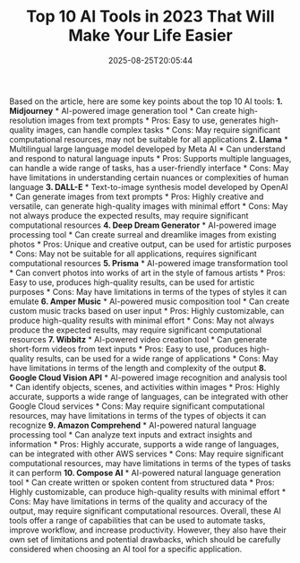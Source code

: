 ﻿---
title: "Top 10 AI Tools in 2023 That Will Make Your Life Easier"
date: "2025-08-25T20:05:44"
category: "Markets"
summary: ""
slug: "top 10 ai tools in 2023 that will make your life easier"
source_urls:
  - "https://techncruncher.blogspot.com/2023/01/top-10-ai-tools-in-2023-that-will-make.html"
seo:
  title: "Top 10 AI Tools in 2023 That Will Make Your Life Easier | Hash n Hedge"
  description: ""
  keywords: ["news", "markets", "brief"]
---
Based on the article, here are some key points about the top 10 AI tools:  **1. Midjourney**  * AI-powered image generation tool * Can create high-resolution images from text prompts * Pros: Easy to use, generates high-quality images, can handle complex tasks * Cons: May require significant computational resources, may not be suitable for all applications  **2. Llama**  * Multilingual large language model developed by Meta AI * Can understand and respond to natural language inputs * Pros: Supports multiple languages, can handle a wide range of tasks, has a user-friendly interface * Cons: May have limitations in understanding certain nuances or complexities of human language  **3. DALL-E**  * Text-to-image synthesis model developed by OpenAI * Can generate images from text prompts * Pros: Highly creative and versatile, can generate high-quality images with minimal effort * Cons: May not always produce the expected results, may require significant computational resources  **4. Deep Dream Generator**  * AI-powered image processing tool * Can create surreal and dreamlike images from existing photos * Pros: Unique and creative output, can be used for artistic purposes * Cons: May not be suitable for all applications, requires significant computational resources  **5. Prisma**  * AI-powered image transformation tool * Can convert photos into works of art in the style of famous artists * Pros: Easy to use, produces high-quality results, can be used for artistic purposes * Cons: May have limitations in terms of the types of styles it can emulate  **6. Amper Music**  * AI-powered music composition tool * Can create custom music tracks based on user input * Pros: Highly customizable, can produce high-quality results with minimal effort * Cons: May not always produce the expected results, may require significant computational resources  **7. Wibbitz**  * AI-powered video creation tool * Can generate short-form videos from text inputs * Pros: Easy to use, produces high-quality results, can be used for a wide range of applications * Cons: May have limitations in terms of the length and complexity of the output  **8. Google Cloud Vision API**  * AI-powered image recognition and analysis tool * Can identify objects, scenes, and activities within images * Pros: Highly accurate, supports a wide range of languages, can be integrated with other Google Cloud services * Cons: May require significant computational resources, may have limitations in terms of the types of objects it can recognize  **9. Amazon Comprehend**  * AI-powered natural language processing tool * Can analyze text inputs and extract insights and information * Pros: Highly accurate, supports a wide range of languages, can be integrated with other AWS services * Cons: May require significant computational resources, may have limitations in terms of the types of tasks it can perform  **10. Compose AI**  * AI-powered natural language generation tool * Can create written or spoken content from structured data * Pros: Highly customizable, can produce high-quality results with minimal effort * Cons: May have limitations in terms of the quality and accuracy of the output, may require significant computational resources.  Overall, these AI tools offer a range of capabilities that can be used to automate tasks, improve workflow, and increase productivity. However, they also have their own set of limitations and potential drawbacks, which should be carefully considered when choosing an AI tool for a specific application. 
